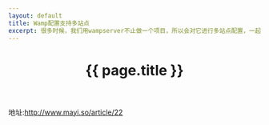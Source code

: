 ```yaml
---
layout: default
title: Wamp配置支持多站点
excerpt: 很多时候，我们用wampserver不止做一个项目，所以会对它进行多站点配置，一起来看看吧。
---
```


<header class="header">
	<h1>{{ page.title }}</h1>
</header>
<!-- /header -->

<section class="g-content">
	<div class="m-list">
		<p>
			地址:<a href="http://www.mayi.so/article/22" target="_blank">http://www.mayi.so/article/22</a>
		</p>
	</div>
</section>
